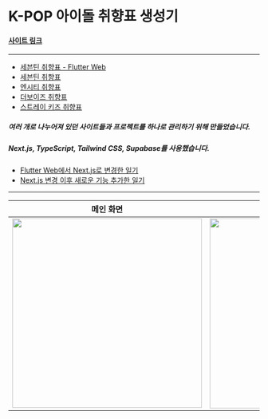 # K-POP 아이돌 취향표 생성기

#### [사이트 링크](https://www.k-tea.love/)

---

- [세븐틴 취향표 - Flutter Web](https://svt-style.web.app)
- [세븐틴 취향표](https://svt-style.vercel.app)
- [엔시티 취향표](https://nct-style.vercel.app)
- [더보이즈 취향표](https://tbz-style.vercel.app)
- [스트레이 키즈 취향표](https://skz-style.vercel.app)

##### 여러 개로 나누어져 있던 사이트들과 프로젝트를 하나로 관리하기 위해 만들었습니다.

##### Next.js, TypeScript, Tailwind CSS, Supabase를 사용했습니다.

- [Flutter Web에서 Next.js로 변경한 일기](https://developer-tyga.postype.com/post/13619026)
- [Next.js 변경 이후 새로운 기능 추가한 일기](https://developer-tyga.postype.com/post/15661829)

---

| 메인 화면                                                                                                                      | 팀 선택 모달                                                                                                                   | 팀 메인 화면                                                                                                                   |
| ------------------------------------------------------------------------------------------------------------------------------ | ------------------------------------------------------------------------------------------------------------------------------ | ------------------------------------------------------------------------------------------------------------------------------ |
| <img width="380" alt="" src="https://github.com/KupOfTea/kup-of-tea-web/assets/63589031/f7e9ec4c-8886-4c79-9775-e413623c80e5"> | <img width="381" alt="" src="https://github.com/KupOfTea/kup-of-tea-web/assets/63589031/320a0fcd-9524-403e-8a56-3b2b53a63f76"> | <img width="381" alt="" src="https://github.com/KupOfTea/kup-of-tea-web/assets/63589031/2f399402-4a55-4f07-b3e4-04a6cf29352d"> |
